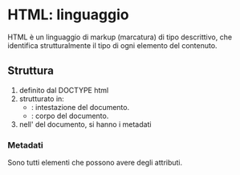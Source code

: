 # HTML: linguaggio

HTML è un linguaggio di markup (marcatura) di tipo descrittivo, che identifica strutturalmente il tipo di ogni elemento del contenuto.

## Struttura

1. definito dal DOCTYPE html
2. strutturato in:
   - <head></head>: intestazione del documento.
   - <body></body>: corpo del documento.
3. nell'<head> del documento, si hanno i metadati

### Metadati

Sono tutti elementi che possono avere degli attributi.

<title>: titolo che sarà mostrato nel tab della finestra del browser 
<base>: UNICO nel documento. Scopo di indicare il path base del documento, sia con href sia con target
<link>: per creare relazioni tra il documento e altri documenti. Scopo di creare la relazione con il CSS usato dal documento.
<meta>: usato per aggiungere altri metadati. Il tipo è specificaato dall'attributo name. 
<style>: permette di includere stili nel documento.

### Elementi
